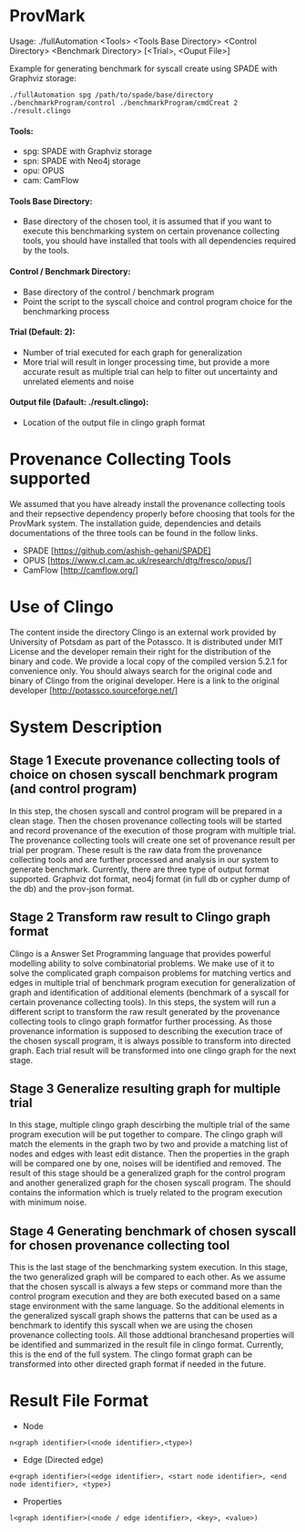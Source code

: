 # ProvMark
Usage: ./fullAutomation \<Tools\> \<Tools Base Directory\> \<Control Directory\> \<Benchmark Directory\> [\<Trial\>, \<Ouput File\>]

Example for generating benchmark for syscall create using SPADE with Graphviz storage:
~~~~ 
./fullAutomation spg /path/to/spade/base/directory ./benchmarkProgram/control ./benchmarkProgram/cmdCreat 2 ./result.clingo
~~~~

#### Tools:
- spg:    SPADE with Graphviz storage
- spn:    SPADE with Neo4j storage
- opu:    OPUS
- cam:    CamFlow

#### Tools Base Directory:
- Base directory of the chosen tool, it is assumed that if you want to execute this benchmarking system on certain provenance collecting tools, you should have installed that tools with all dependencies required by the tools.

#### Control / Benchmark Directory:
- Base directory of the control / benchmark program
- Point the script to the syscall choice and control program choice for the benchmarking process

#### Trial (Default: 2):
- Number of trial executed for each graph for generalization
- More trial will result in longer processing time, but provide a more accurate result as multiple trial can help to filter out uncertainty and unrelated elements and noise

#### Output file (Dafault: ./result.clingo):
- Location of the output file in clingo graph format

# Provenance Collecting Tools supported
We assumed that you have already install the provenance collecting tools and their repsective dependency properly before choosing that tools for the ProvMark system. The installation guide, dependencies and details documentations of the three tools can be found in the follow links.

- SPADE [https://github.com/ashish-gehani/SPADE] 
- OPUS [https://www.cl.cam.ac.uk/research/dtg/fresco/opus/]
- CamFlow [http://camflow.org/] 

# Use of Clingo
The content inside the directory Clingo is an external work provided by University of Potsdam as part of the Potassco. It is distributed under MIT License and the developer remain their right for the distribution of the binary and code. We provide a local copy of the compiled version 5.2.1 for convenience only. You should always search for the original code and binary of Clingo from the original developer. Here is a link to the original developer [http://potassco.sourceforge.net/]

# System Description

## Stage 1 Execute provenance collecting tools of choice on chosen syscall benchmark program (and control program)
In this step, the chosen syscall and control program will be prepared in a clean stage. Then the chosen provenance collecting tools will be started and record provenance of the execution of those program with multiple trial. The provenance collecting tools will create one set of provenance result per trial per program. These result is the raw data from the provenance collecting tools and are further processed and analysis in our system to generate benchmark. Currently, there are three type of output format supported. Graphviz dot format, neo4j format (in full db or cypher dump of the db) and the prov-json format.

## Stage 2 Transform raw result to Clingo graph format
Clingo is a Answer Set Programming language that provides powerful modelling ability to solve combinatorial problems. We make use of it to solve the complicated graph compaison problems for matching vertics and edges in multiple trial of benchmark program execution for generalization of graph and identification of additional elements (benchmark of a syscall for certain provenance collecting tools). In this steps, the system will run a different script to transform the raw result generated by the provenance collecting tools to clingo graph formatfor further processing. As those provenance information is supposed to describing the execution trace of the chosen syscall program, it is always possible to transform into directed graph. Each trial result will be transformed into one clingo graph for the next stage.

## Stage 3 Generalize resulting graph for multiple trial
In this stage, multiple clingo graph descirbing the multiple trial of the same program execution will be put together to compare. The clingo graph will match the elements in the graph two by two and provide a matching list of nodes and edges with least edit distance. Then the properties in the graph will be compared one by one, noises will be identified and removed. The result of this stage should be a generalized graph for the control program and another generalized graph for the chosen syscall program. The should contains the information which is truely related to the program execution with minimum noise.

## Stage 4 Generating benchmark of chosen syscall for chosen provenance collecting tool
This is the last stage of the benchmarking system execution. In this stage, the two generalized graph will be compared to each other. As we assume that the chosen syscall is always a few steps or command more than the control program execution and they are both executed based on a same stage environment with the same language. So the additional elements in the generalized syscall graph shows the patterns that can be used as a benchmark to identify this syscall when we are using the chosen provenance collecting tools. All those addtional branchesand properties will be identified and summarized in the result file in clingo format. Currently, this is the end of the full system. The clingo format graph can be transformed into other directed graph format if needed in the future.

# Result File Format

- Node

~~~~
n<graph identifier>(<node identifier>,<type>)
~~~~

- Edge (Directed edge)

~~~~
e<graph identifier>(<edge identifier>, <start node identifier>, <end node identifier>, <type>)
~~~~

- Properties

~~~~
l<graph identifier>(<node / edge identifier>, <key>, <value>)
~~~~
